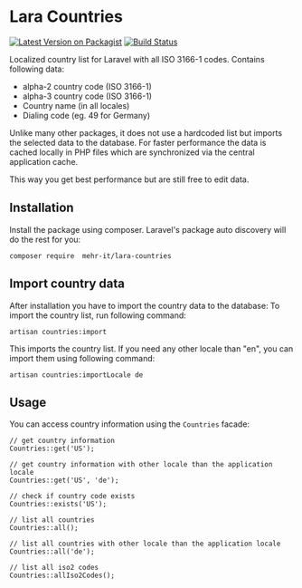 # Lara Countries
[![Latest Version on Packagist](https://img.shields.io/packagist/v/mehr-it/lara-countries.svg?style=flat-square)](https://packagist.org/packages/mehr-it/lara-countries)
[![Build Status](https://travis-ci.org/mehr-it/lara-countries.svg?branch=master)](https://travis-ci.org/mehr-it/lara-countries)


Localized country list for Laravel with all ISO 3166-1 codes. Contains following data:

* alpha-2 country code (ISO 3166-1)
* alpha-3 country code (ISO 3166-1)
* Country name (in all locales)
* Dialing code (eg. 49 for Germany)

Unlike many other packages, it does not use a hardcoded list but imports the selected data to 
the database. For faster performance the data is cached locally in PHP files which are
synchronized via the central application cache.

This way you get best performance but are still free to edit data.


## Installation
Install the package using composer. Laravel's package auto discovery will do the rest for you:

    composer require  mehr-it/lara-countries
    
## Import country data
After installation you have to import the country data to the database: To import the country list,
run following command:
    
    artisan countries:import
    
This imports the country list. If you need any other locale than "en", you can import them using
following command:

    artisan countries:importLocale de
    
## Usage

You can access country information using the `Countries` facade:

    // get country information
    Countries::get('US');
    
    // get country information with other locale than the application locale
    Countries::get('US', 'de');
    
    // check if country code exists
    Countries::exists('US');
    
    // list all countries
    Countries::all();
    
    // list all countries with other locale than the application locale
    Countries::all('de');
    
    // list all iso2 codes
    Countries::allIso2Codes();
